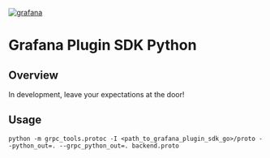 [![grafana](https://circleci.com/github/grafana/grafana-plugin-sdk-python.svg?style=shield)](https://circleci.com/github/grafana/grafana-plugin-sdk-python)

# Grafana Plugin SDK Python

## Overview

In development, leave your expectations at the door!

## Usage

`python -m grpc_tools.protoc -I <path_to_grafana_plugin_sdk_go>/proto --python_out=. --grpc_python_out=. backend.proto`
